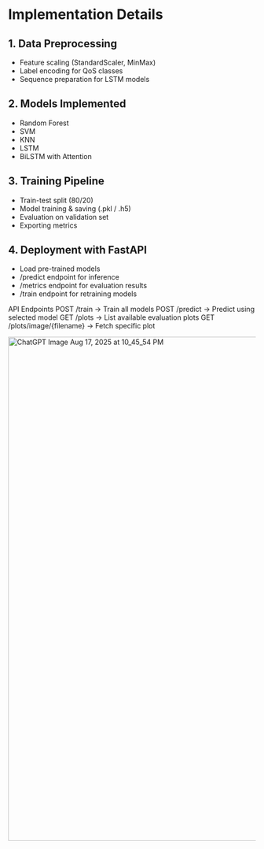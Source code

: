 # Implementation Details

## 1. Data Preprocessing
- Feature scaling (StandardScaler, MinMax)  
- Label encoding for QoS classes  
- Sequence preparation for LSTM models  

## 2. Models Implemented
- Random Forest  
- SVM  
- KNN  
- LSTM  
- BiLSTM with Attention  

## 3. Training Pipeline
- Train-test split (80/20)  
- Model training & saving (.pkl / .h5)  
- Evaluation on validation set  
- Exporting metrics  

## 4. Deployment with FastAPI
- Load pre-trained models
- /predict endpoint for inference
- /metrics endpoint for evaluation results
- /train endpoint for retraining models

API Endpoints
POST /train → Train all models
POST /predict → Predict using selected model
GET /plots → List available evaluation plots
GET /plots/image/{filename} → Fetch specific plot

<img width="1536" height="1024" alt="ChatGPT Image Aug 17, 2025 at 10_45_54 PM" src="https://github.com/user-attachments/assets/e7d58ebd-5e3c-4141-ad69-f3a4adc2fa3e" />


